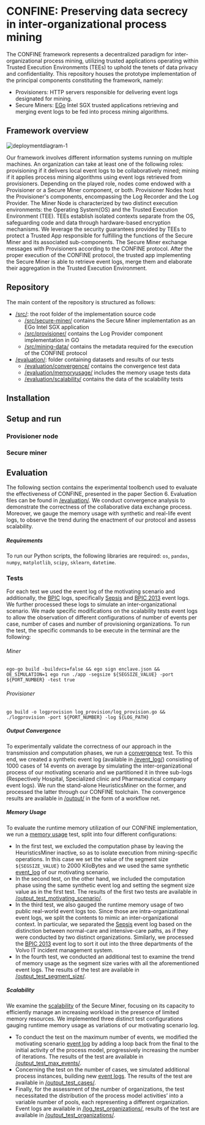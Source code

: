 # CONFINE: Preserving data secrecy in inter-organizational process mining
The CONFINE framework represents a decentralized paradigm for inter-organizational process mining, utilizing trusted applications operating within Trusted Execution Environments (TEEs) to uphold the tenets of data privacy and confidentiality. This repository houses the prototype implementation of the principal components constituting the framework, namely:

- Provisioners: HTTP servers responsible for delivering event logs designated for mining.
- Secure Miners: [EGo](https://www.edgeless.systems/products/ego/) Intel SGX trusted applications retrieving and merging event logs to be fed into process mining algorithms.

## Framework overview
![deploymentdiagram-1](https://github.com/Process-in-Chains/CONFINE/assets/60829979/5c8dded3-5f04-42a7-a9d0-1a4583ddf708)

Our framework involves different information systems running on multiple machines. An organization can take at least one of the following roles: provisioning if it delivers local event logs to be collaboratively mined; mining if it applies process mining algorithms using event logs retrieved from provisioners. Depending on the played role, nodes come endowed with a Provisioner or a Secure Miner component, or both. 
Provisioner Nodes host the Provisioner's components, encompassing the Log Recorder and the Log Provider. 
The Miner Node is characterized by two distinct execution environments: the Operating System(OS) and the Trusted Execution Environment (TEE). TEEs establish isolated contexts separate from the OS, safeguarding code and data through hardware-based encryption mechanisms. We leverage the security guarantees provided by TEEs to protect a Trusted App responsible for fulfilling the functions of the Secure Miner and its associated sub-components. 
The Secure Miner exchange messages with Provisioners according to the CONFINE protocol. After the proper execution of the CONFINE protocol, the trusted app implementing the Secure Miner is able to retrieve event logs, merge them and elaborate their aggregation in the Trusted Execution Environment.


## Repository
The main content of the repository is structured as follows:
-  [/src/](https://github.com/Process-in-Chains/CONFINE/tree/main/src): the root folder of the implementation source code
    - [/src/secure-miner/](https://github.com/Process-in-Chains/CONFINE/tree/main/src/secure-miner) contains the Secure Miner implementation as an EGo Intel SGX application
    - [/src/provisioner/](https://github.com/Process-in-Chains/CONFINE/tree/main/src/provisioner) contains the Log Provider component implementation in GO
    - [/src/mining-data/](https://github.com/Process-in-Chains/CONFINE/tree/main/src/mining-data) contains the metadata required for the execution of the CONFINE protocol
-  [/evaluation/](https://github.com/Process-in-Chains/CONFINE/tree/main/evaluation): folder containing datasets and results of our tests
    - [/evaluation/convergence/](https://github.com/Process-in-Chains/CONFINE/tree/main/evaluation/convergence) contains the convergence test data 
    - [/evaluation/memoryusage/](https://github.com/Process-in-Chains/CONFINE/tree/main/evaluation/memoryusage) includes the memory usage tests data 
    - [/evaluation/scalability/](https://github.com/Process-in-Chains/CONFINE/tree/main/evaluation/scalability) contains the data of the scalability tests
## Installation
## Setup and run
### Provisioner node
### Secure miner
## Evaluation
The following section contains the experimental toolbench used to evaluate the effectiveness of CONFINE, presented in the paper Section 6. Evaluation files can be found in [/evaluation/](https://github.com/Process-in-Chains/CONFINE/tree/main/evaluation). We conduct convergence analysis to demonstrate the correctness of the collaborative data exchange process. Moreover, we gauge the memory usage with synthetic and real-life event logs, to observe the trend during the enactment of our protocol and assess scalability. 

##### Requirements
To run our Python scripts, the following libraries are required: `os`, `pandas`, `numpy`, `matplotlib`, `scipy`, `sklearn`, `datetime`.

### Tests
For each test we used the event log of the motivating scenario and additionally, the [BPIC](https://www.tf-pm.org/competitions-awards/bpi-challenge) logs, specifically [Sepsis](https://data.4tu.nl/datasets/33632f3c-5c48-40cf-8d8f-2db57f5a6ce7) and [BPIC 2013](https://data.4tu.nl/datasets/1987a2a6-9f5b-4b14-8d26-ab7056b17929) event logs. We further processed these logs to simulate an inter-organizational scenario. We made specific modifications on the scalability tests event logs to allow the observation of different configurations of number of events per case, number of cases and number of provisioning organizations. To run the test, the specific commands to be execute in the terminal are the following:

###### Miner
`ego-go build -buildvcs=false && ego sign enclave.json && OE_SIMULATION=1 ego run ./app -segsize ${SEGSIZE_VALUE} -port ${PORT_NUMBER} -test true`

###### Provisioner
`go build -o logprovision log_provision/log_provision.go && ./logprovision -port ${PORT_NUMBER} -log ${LOG_PATH}`

#####  Output Convergence

To experimentally validate the correctness of our approach in the transmission and computation phases, we run a [convergence](https://github.com/Process-in-Chains/CONFINE/tree/main/evaluation/convergence) test. To this end, we created a synthetic event log (available in [/event_log/](https://github.com/Process-in-Chains/CONFINE/tree/main/evaluation/convergence/event_log)) consisting of 1000 cases of 14 events on average by simulating the inter-organizational process of our motivating scenario and we partitioned it in three sub-logs (Respectively Hospital, Specialized clinic and Pharmaceutical company event logs). We run the stand-alone HeuristicsMiner on the former, and processed the latter through our CONFINE toolchain. The convergence results are available in [/output/](https://github.com/Process-in-Chains/CONFINE/tree/main/evaluation/convergence/output) in the form of a workflow net.


##### Memory Usage
To evaluate the runtime memory utilization of our CONFINE implementation, we run a [memory usage](https://github.com/Process-in-Chains/CONFINE/tree/main/evaluation/memoryusage) test, split into four different configurations:
- In the first test, we excluded the computation phase by leaving the HeuristicsMiner inactive, so as to isolate execution from mining-specific operations. In this case we set the value of the segment size `${SEGSIZE_VALUE}` to 2000 KiloBytes and we used the same synthetic [event_log](https://github.com/Process-in-Chains/CONFINE/tree/main/evaluation/memoryusage/event_log/motivating_scenario) of our motivating scenario. 
- In the second test, on the other hand, we included the computation phase using the same synthetic event log and setting the segment size value as in the first test. The results of the first two tests are available in [/output_test_motivating_scenario/](https://github.com/Process-in-Chains/CONFINE/blob/main/evaluation/memoryusage/output_test_motivating_scenario/test_mem.csv). 
- In the third test, we also gauged the runtime memory usage of two public real-world event logs too. Since those are intra-organizational event logs, we split the contents to mimic an inter-organizational context. In particular, we separated the [Sepsis](https://github.com/Process-in-Chains/CONFINE/tree/main/evaluation/memoryusage/event_log/sepsis) event log based on the distinction between normal-care and intensive-care paths, as if they were conducted by two distinct organizations. Similarly, we processed the [BPIC 2013](https://github.com/Process-in-Chains/CONFINE/tree/main/evaluation/memoryusage/event_log/bpic13) event log to sort it out into the three departments of the Volvo IT incident management system.
- In the fourth test, we conducted an additional test to examine the trend of memory usage as the segment size varies with all the aforementioned event logs. The results of the test are available in [/output_test_segment_size/](https://github.com/Process-in-Chains/CONFINE/tree/main/evaluation/memoryusage/output_test_segment_size).


##### Scalability
We examine the [scalability](https://github.com/Process-in-Chains/CONFINE/tree/main/evaluation/scalability) of the Secure Miner, focusing on its capacity to efficiently manage an increasing workload in the presence of limited memory resources. We implemented three distinct test configurations gauging runtime memory usage as variations of our motivating scenario log.

- To conduct the test on the maximum number of events, we modified the motivating scenario [event log](https://github.com/Process-in-Chains/CONFINE/tree/main/evaluation/scalability/event_log/log_test_maxevents) by adding a loop back from the final to the initial activity of the process model, progressively increasing the number of iterations. The results of the test are available in [/output_test_max_events/](https://github.com/Process-in-Chains/CONFINE/tree/main/evaluation/scalability/output_test_max_events).
- Concerning the test on the number of cases, we simulated additional process instances, building new  [event logs](https://github.com/Process-in-Chains/CONFINE/tree/main/evaluation/scalability/event_log/log_test_cases).  The results of the test are available in [/output_test_cases/](https://github.com/Process-in-Chains/CONFINE/tree/main/evaluation/scalability/output_test_cases).
- Finally, for the assessment of the number of organizations, the test necessitated the distribution of the process model activities’ into a variable number of pools, each representing a different organization. Event logs are available in [/log_test_organizations/](https://github.com/Process-in-Chains/CONFINE/tree/main/evaluation/scalability/event_log/log_test_organizations), results of the test are available in [/output_test_organizations/](https://github.com/Process-in-Chains/CONFINE/tree/main/evaluation/scalability/output_test_organizations).
